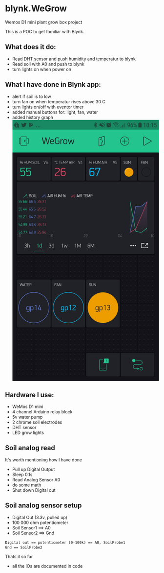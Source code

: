 # blynk.WeGrow
Wemos D1 mini plant grow box project


This is a POC to get familiar with Blynk.
## What does it do:
- Read DHT sensor and push humidity and temperatur to blynk
- Read soil with A0 and push to blynk
- turn lights on when power on

## What I have done in Blynk app:
- alert if soil is to low
- turn fan on when temperatur rises above 30 C
- turn lights on/off with eventor timer
- added manual buttons for: light, fan, water
- added history graph
![BlynkSS](https://github.com/joe-speedboat/blynk.WeGrow/blob/master/Screenshot_20180525-101539.png)


## Hardware I use:
- WeMos D1 mini
- 4 channel Arduino relay block
- 5v water pump
- 2 chrome soil electrodes
- DHT sensor
- LED grow lights

## Soil analog read
It's worth mentioning how I have done   
- Pull up Digital Output
- Sleep 0.1s
- Read Analog Sensor A0
- do some math
- Shut down Digital out

## Soil analog sensor setup
- Digital Out (3.3v, pulled up)
- 100 000 ohm potentiometer
- Soil Sensor1 ==> A0
- Soil Sensor2 ==> Gnd
```
Digital out == potentiometer (0-100k) == A0, SoilProbe1
Gnd == SoilProbe2
```

Thats it so far

- all the IOs are documented in code
